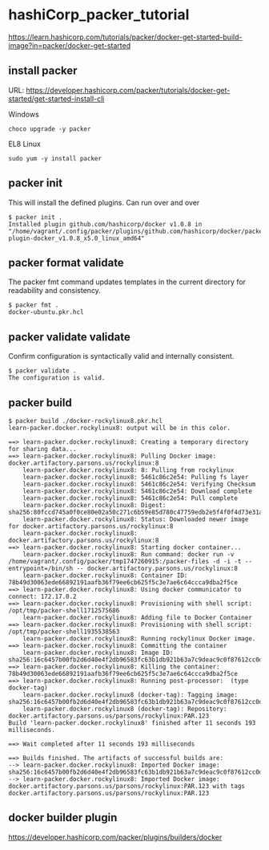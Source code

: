 # hashiCorp_packer_tutorial

<https://learn.hashicorp.com/tutorials/packer/docker-get-started-build-image?in=packer/docker-get-started>

## install packer

URL: <https://developer.hashicorp.com/packer/tutorials/docker-get-started/get-started-install-cli>

Windows

```none
choco upgrade -y packer
```

EL8 Linux

```none
sudo yum -y install packer
```

## packer init

This will install the defined plugins. Can run over and over

```none
$ packer init .
Installed plugin github.com/hashicorp/docker v1.0.8 in "/home/vagrant/.config/packer/plugins/github.com/hashicorp/docker/packer-plugin-docker_v1.0.8_x5.0_linux_amd64"
```

## packer format validate

The packer fmt command updates templates in the current directory for readability and consistency.

```none
$ packer fmt .
docker-ubuntu.pkr.hcl
```

## packer validate validate

Confirm configuration is syntactically valid and internally consistent.

```none
$ packer validate .
The configuration is valid.
```

## packer build

```none
$ packer build ./docker-rockylinux8.pkr.hcl
learn-packer.docker.rockylinux8: output will be in this color.

==> learn-packer.docker.rockylinux8: Creating a temporary directory for sharing data...
==> learn-packer.docker.rockylinux8: Pulling Docker image: docker.artifactory.parsons.us/rockylinux:8
    learn-packer.docker.rockylinux8: 8: Pulling from rockylinux
    learn-packer.docker.rockylinux8: 5461c86c2e54: Pulling fs layer
    learn-packer.docker.rockylinux8: 5461c86c2e54: Verifying Checksum
    learn-packer.docker.rockylinux8: 5461c86c2e54: Download complete
    learn-packer.docker.rockylinux8: 5461c86c2e54: Pull complete
    learn-packer.docker.rockylinux8: Digest: sha256:80fccd745a0f0ce80e02a50c271c6b59e85d780c47759edb2e5f4f0f4d73e31a
    learn-packer.docker.rockylinux8: Status: Downloaded newer image for docker.artifactory.parsons.us/rockylinux:8
    learn-packer.docker.rockylinux8: docker.artifactory.parsons.us/rockylinux:8
==> learn-packer.docker.rockylinux8: Starting docker container...
    learn-packer.docker.rockylinux8: Run command: docker run -v /home/vagrant/.config/packer/tmp1747260915:/packer-files -d -i -t --entrypoint=/bin/sh -- docker.artifactory.parsons.us/rockylinux:8
    learn-packer.docker.rockylinux8: Container ID: 78b49d30063ede66892191aafb36f79ee6cb625f5c3e7ae6c64ccca9dba2f5ce
==> learn-packer.docker.rockylinux8: Using docker communicator to connect: 172.17.0.2
==> learn-packer.docker.rockylinux8: Provisioning with shell script: /opt/tmp/packer-shell1712575686
    learn-packer.docker.rockylinux8: Adding file to Docker Container
==> learn-packer.docker.rockylinux8: Provisioning with shell script: /opt/tmp/packer-shell1935538563
    learn-packer.docker.rockylinux8: Running rockylinux Docker image.
==> learn-packer.docker.rockylinux8: Committing the container
    learn-packer.docker.rockylinux8: Image ID: sha256:16c6457b00fb2d6d40e4f2db96583fc63b1db921b63a7c9deac9c0f87612cc0d
==> learn-packer.docker.rockylinux8: Killing the container: 78b49d30063ede66892191aafb36f79ee6cb625f5c3e7ae6c64ccca9dba2f5ce
==> learn-packer.docker.rockylinux8: Running post-processor:  (type docker-tag)
    learn-packer.docker.rockylinux8 (docker-tag): Tagging image: sha256:16c6457b00fb2d6d40e4f2db96583fc63b1db921b63a7c9deac9c0f87612cc0d
    learn-packer.docker.rockylinux8 (docker-tag): Repository: docker.artifactory.parsons.us/parsons/rockylinux:PAR.123
Build 'learn-packer.docker.rockylinux8' finished after 11 seconds 193 milliseconds.

==> Wait completed after 11 seconds 193 milliseconds

==> Builds finished. The artifacts of successful builds are:
--> learn-packer.docker.rockylinux8: Imported Docker image: sha256:16c6457b00fb2d6d40e4f2db96583fc63b1db921b63a7c9deac9c0f87612cc0d
--> learn-packer.docker.rockylinux8: Imported Docker image: docker.artifactory.parsons.us/parsons/rockylinux:PAR.123 with tags docker.artifactory.parsons.us/parsons/rockylinux:PAR.123
```

## docker builder plugin

<https://developer.hashicorp.com/packer/plugins/builders/docker>
